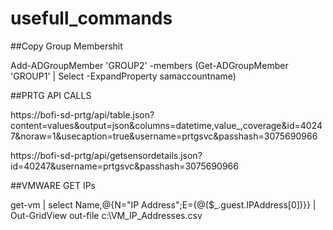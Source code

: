 # usefull_commands

##Copy Group Membershit

Add-ADGroupMember 'GROUP2' -members (Get-ADGroupMember 'GROUP1' | Select -ExpandProperty samaccountname)


##PRTG API CALLS


https://bofi-sd-prtg/api/table.json?content=values&output=json&columns=datetime,value_,coverage&id=40247&noraw=1&usecaption=true&username=prtgsvc&passhash=3075690966

https://bofi-sd-prtg/api/getsensordetails.json?id=40247&username=prtgsvc&passhash=3075690966


##VMWARE GET IPs

get-vm | select Name,@{N="IP Address";E={@($_.guest.IPAddress[0])}}  | Out-GridView
         out-file c:\VM_IP_Addresses.csv
